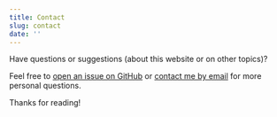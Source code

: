 ```yaml
---
title: Contact
slug: contact
date: ''
---
```

Have questions or suggestions (about this website or on other topics)?

Feel free to [open an issue on GitHub](https://github.com/madicetea/website-personal/issues/new) or [contact me by email](mailto:website+feedback@madicetea.com) for more personal questions.

Thanks for reading!
